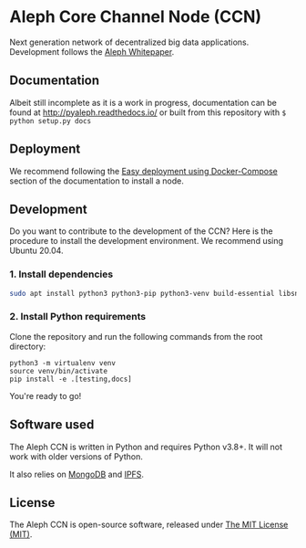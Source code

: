 # Aleph Core Channel Node (CCN)

Next generation network of decentralized big data applications. Development follows the [Aleph Whitepaper](https://github.com/moshemalawach/aleph-whitepaper).

## Documentation

Albeit still incomplete as it is a work in progress, documentation
can be found at http://pyaleph.readthedocs.io/ or 
built from this repository with `$ python setup.py docs`

## Deployment

We recommend following the 
[Easy deployment using Docker-Compose](https://pyaleph.readthedocs.io/en/latest/guides/docker-compose.html)
section of the documentation to install a node.

## Development

Do you want to contribute to the development of the CCN?
Here is the procedure to install the development environment.
We recommend using Ubuntu 20.04.

### 1. Install dependencies

```bash
sudo apt install python3 python3-pip python3-venv build-essential libsnappy-dev zlib1g-dev libbz2-dev libgflags-dev liblz4-dev libgmp-dev libsecp256k1-dev
```

### 2. Install Python requirements

Clone the repository and run the following commands from the root directory:

```
python3 -m virtualenv venv
source venv/bin/activate
pip install -e .[testing,docs]
```

You're ready to go!

## Software used

The Aleph CCN is written in Python and requires Python v3.8+. It will not work with older versions of Python.

It also relies on [MongoDB](https://www.mongodb.com/) and [IPFS](https://ipfs.io/).

## License

The Aleph CCN is open-source software, released under [The MIT License (MIT)](LICENSE.txt).
